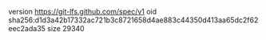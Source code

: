 version https://git-lfs.github.com/spec/v1
oid sha256:d1d3a42b17332ac721b3c8721658d4ae883c44350d413aa65dc2f62eec2ada35
size 29340
